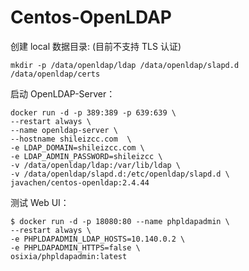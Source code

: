 # Centos-OpenLDAP

创建 local 数据目录: (目前不支持 TLS 认证)

```
mkdir -p /data/openldap/ldap /data/openldap/slapd.d /data/openldap/certs
```

启动 OpenLDAP-Server：

```
docker run -d -p 389:389 -p 639:639 \
--restart always \
--name openldap-server \
--hostname shileizcc.com  \
-e LDAP_DOMAIN=shileizcc.com \
-e LDAP_ADMIN_PASSWORD=shileizcc \
-v /data/openldap/ldap:/var/lib/ldap \
-v /data/openldap/slapd.d:/etc/openldap/slapd.d \
javachen/centos-openldap:2.4.44
```

测试 Web UI：

```
$ docker run -d -p 18080:80 --name phpldapadmin \
--restart always \
-e PHPLDAPADMIN_LDAP_HOSTS=10.140.0.2 \
-e PHPLDAPADMIN_HTTPS=false \
osixia/phpldapadmin:latest
```